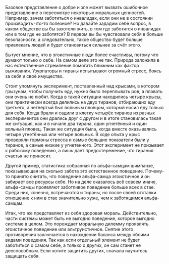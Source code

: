 Базовое представление о добре и зле может вызвать ошибочное представление о пересмотре некоторых моральных ценностей. Например, зачем заботиться о инвалидах, если они не в состоянии производить что-то полезное? Но давайте зададим себе вопрос, в каком обществе вы бы захотели жить, в том где заботятся о инвалидах или в том где не заботятся? В первом вы бы чувствовали себя в больше безопасности, а следовательно, такое общество будет больше привлекать людей и будет становиться сильнее за счёт этого.

Бытует мнение, что в эгоистичные люди более счастливы, потому что думают только о себе. На самом деле это не так. Природа заложила в нас естественное стремление помогать ближним как фактор выживания. Узурпаторы и тираны испытывают огромный стресс, боясь за себя и своё имущество.

Стоит упомянуть эксперимент, поставленный над крысами, в котором грызунам, чтобы получить еду, нужно было переплывать ров, а плавать они очень не любят. Когда в такой ситуации находились четыре крысы, они практически всегда делились на двух тиранов, отбирающих еду третьего, а четвёртый был вольным пловцом, который носил еду только для себя. Когда брали и садили в клетку четырёх тиранов из разных экспериментов они дрались друг с другом и в итоге становилась такая же ситуация, как и в начале два тирана, один угнетённый и один вольный пловец. Такая же ситуация была, когда вместе оказывались четыре угнетённых или четыре вольных. В ходе опыта у крыс проверяли гормоны стресса и самые большие показатели были у тиранов, а самые низкие у угнетенного. Этот эксперимент не призывает к рабскому поведению, а лишь дает предостережение, что тирания счастья не приносит.

Другой пример, статистика собранная по альфа-самцам шимпанзе, показывающая на сколько забота это естественное поведение. Почему-то принято считать, что поведение альфа-самца эгоистичное и он забирает все ресурсы себе. Но на деле оказалось всё совсем иначе, альфа-самцы проявляют заботливое поведение больше всех в стае. Среди них, конечно, встречаются и тираны, но после своей отставки отношение к ним в стае значительно хуже, чем к заботящимся альфа-самцам.

Итак, что же представляет из себя здоровая мораль. Действительно, части системы может быть не выгодно поведение, которое выгодно системе в целом. Это порождает моральную дилемму проявлять эгоистичное поведение или альтруистичное. Снятие этого противоречия заключается в нахождении баланса между обоими видами поведения. Так как если отдельный элемент не будет заботиться о самом себе, а только о других, он сам станет не дееспособным. Если хотите защитить других, сначала научитесь защищать себя.
